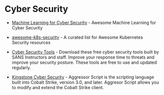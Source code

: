 # Cyber Security

* [Machine Learning for Cyber Security](https://github.com/jivoi/awesome-ml-for-cybersecurity#-tutorials) -
Awesome Machine Learning for Cyber Security

* [awesome-k8s-security](https://github.com/magnologan/awesome-k8s-security) -
A curated list for Awesome Kubernetes Security resources 

* [Cyber Security Tools](https://www.sans.org/tools/?utm_medium=Social&utm_source=LinkedIn&utm_content=EMEA%20Cloud%20Tools&utm_campaign=Instructor%20Tools%20) -
Download these free cyber security tools built by SANS Instructors and staff. Improve your response time to threats and improve your security posture.  These tools are free to use and updated regularly.

* [Kingstone Cyber Security](https://www.kingstonesecurity.com/blog/efficiency-with-aggressor) -
Aggressor Script is the scripting language built into Cobalt Strike, version 3.0, and later. Aggresor Script allows you to modify and extend the Cobalt Strike client.